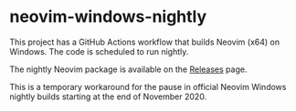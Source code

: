 # neovim-windows-nightly

This project has a GitHub Actions workflow that builds Neovim (x64) on Windows.
The code is scheduled to run nightly.

The nightly Neovim package is available on the [Releases][releases] page.

This is a temporary workaround for the pause in official Neovim Windows nightly
builds starting at the end of November 2020.

[releases]: https://github.com/dstein64/neovim-windows-nightly/releases
